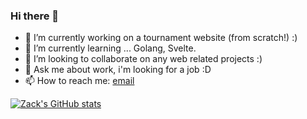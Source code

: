### Hi there 👋

- 🔭 I’m currently working on a tournament website (from scratch!) :)
- 🌱 I’m currently learning ... Golang, Svelte.
- 👯 I’m looking to collaborate on any web related projects :)
- 💬 Ask me about work, i'm looking for a job :D
- 📫 How to reach me: [email](mailto:zackmyers@lavabit.com)


[![Zack's GitHub stats](https://github-readme-stats.vercel.app/api?username=zackartz)](https://github.com/anuraghazra/github-readme-stats)
